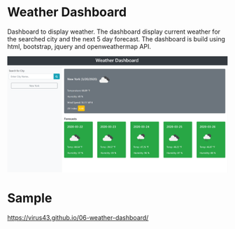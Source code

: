 # Weather Dashboard

Dashboard to display weather. The dashboard display current weather for the searched city and the next 5 day forecast. The dashboard is build using html, bootstrap, jquery and openweathermap API.

![Screenshot](website-screenshot.PNG)

# Sample
https://virus43.github.io/06-weather-dashboard/
